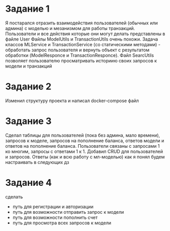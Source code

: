 # Задание 1
Я постарался отразить взаимодействия пользователей (обычных или админа) с моделью и мезанизмом для работы транзакций.
Пользователи и все действия которые они могут делать представлены в файле User
Файлы ModelUtils и TransactionUtils очень похожи. Задача классов MLService и TransactionService (со статическими методами) - обработать запрос пользователя и вернуть объект с результатом обработки (ModelResponce и TransactionResponce). 
Файл SearcUtils позволяет пользователю просматривать историию своих запросов к модели и транзакций

# Задание 2
Изменил структуру проекта и написал docker-compose файл

# Задание 3
Сделал таблицы для пользователей (пока без админа, мало времени), запросов к моделе, запросов на пополнение баланса, ответов модели и ответов на пополнение баланса. Пользователи связаны с запросами 1 ко многим, запросы с ответами 1 к 1. 
Добавил CRUD для пользователей и запросов. Ответы (как и всю работу с мл-моделью) как я понял будем настраивать в следующих дз

# Задание 4
сделать
 - путь для регистрации и авторизации
 - путь для возможности отправить запрос к модели
 - путь для возможности пополнить счет 
 - путь для просмотра всех запросов к модели